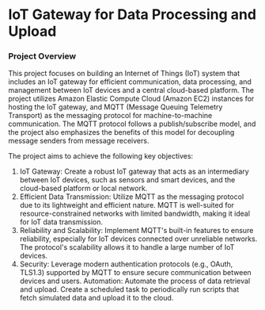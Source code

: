 <H1>IoT Gateway for Data Processing and Upload</H1>

<h3>Project Overview</h3>
This project focuses on building an Internet of Things (IoT) system that includes an IoT gateway for efficient communication, data processing, and management between IoT devices and a central cloud-based platform. The project utilizes Amazon Elastic Compute Cloud (Amazon EC2) instances for hosting the IoT gateway, and MQTT (Message Queuing Telemetry Transport) as the messaging protocol for machine-to-machine communication. The MQTT protocol follows a publish/subscribe model, and the project also emphasizes the benefits of this model for decoupling message senders from message receivers.

The project aims to achieve the following key objectives:
<ol>
  <li>
    IoT Gateway: Create a robust IoT gateway that acts as an intermediary between IoT devices, such as sensors and smart devices, and the cloud-based platform or local network.
  </li>
  <li>
    Efficient Data Transmission: Utilize MQTT as the messaging protocol due to its lightweight and efficient nature. MQTT is well-suited for resource-constrained networks with limited bandwidth, making it ideal for IoT data transmission.
  </li>
  <li>
    Reliability and Scalability: Implement MQTT's built-in features to ensure reliability, especially for IoT devices connected over unreliable networks. The protocol's scalability allows it to handle a large number of IoT devices.
  </li>
  <li>
    Security: Leverage modern authentication protocols (e.g., OAuth, TLS1.3) supported by MQTT to ensure secure communication between devices and users.
Automation: Automate the process of data retrieval and upload. Create a scheduled task to periodically run scripts that fetch simulated data and upload it to the cloud.
  </li>
</ol>
